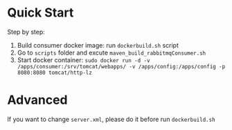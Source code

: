 # Quick Start


Step by step:
1. Build consumer docker image: run `dockerbuild.sh` script
2. Go to `scripts` folder and excute `maven_build_rabbitmqConsumer.sh`
3. Start docker container: `sudo docker run -d -v /apps/consumer:/srv/tomcat/webapps/ -v /apps/config:/apps/config -p 8080:8080 tomcat/http-lz`

# Advanced 
If you want to change `server.xml`, please do it before run `dockerbuild.sh`
